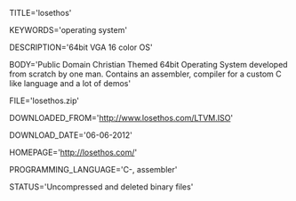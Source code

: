 
TITLE='losethos'

KEYWORDS='operating system'

DESCRIPTION='64bit VGA 16 color OS'

BODY='Public Domain Christian Themed 64bit Operating System developed from scratch by one man. Contains an assembler, compiler for a custom C like language and a lot of demos'

FILE='losethos.zip'

DOWNLOADED_FROM='http://www.losethos.com/LTVM.ISO'

DOWNLOAD_DATE='06-06-2012'

HOMEPAGE='http://losethos.com/'

PROGRAMMING_LANGUAGE='C-, assembler'

STATUS='Uncompressed and deleted binary files'
